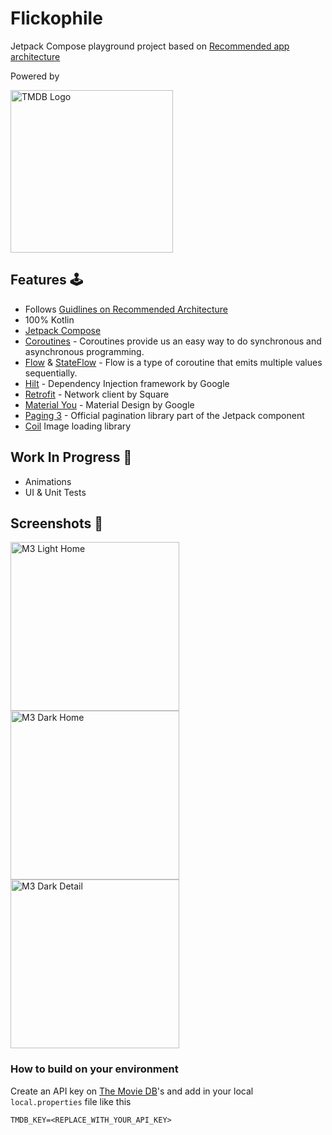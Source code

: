 # Flickophile

Jetpack Compose playground project based
on [Recommended app architecture](https://developer.android.com/jetpack/guide)

Powered by

<img width="260" alt="TMDB Logo" src="https://user-images.githubusercontent.com/13759258/213716452-837c217d-49ac-442c-b7eb-5f1a76dff614.png">

## Features 🕹

- Follows [Guidlines on Recommended Architecture](https://developer.android.com/jetpack/guide)
- 100% Kotlin
- [Jetpack Compose](https://developer.android.com/jetpack/compose)
- [Coroutines](https://developer.android.com/kotlin/coroutines) - Coroutines provide us an easy way
  to do synchronous and asynchronous programming.
- [Flow](https://developer.android.com/kotlin/flow)
  & [StateFlow](https://developer.android.com/kotlin/flow/stateflow-and-sharedflow#stateflow) - Flow
  is a type of coroutine that emits multiple values sequentially.
- [Hilt](https://dagger.dev/hilt/) - Dependency Injection framework by Google 
- [Retrofit](https://github.com/square/retrofit) - Network client by Square
- [Material You](https://m3.material.io) - Material Design by Google
- [Paging 3](https://developer.android.com/topic/libraries/architecture/paging/v3-overview) - Official pagination library part of the Jetpack component 
- [Coil](https://coil-kt.github.io/coil/compose/) Image loading library

## Work In Progress 🚧
- Animations
- UI & Unit Tests

## Screenshots 📱

<img width="270" alt="M3 Light Home" src="https://user-images.githubusercontent.com/13759258/228339682-fac59188-9828-4f34-822f-a993fadf347a.png"><img width="270" alt="M3 Dark Home" src="https://user-images.githubusercontent.com/13759258/228339757-03a2bf95-552c-4476-86c7-f097c2f42b76.png"><img width="270" alt="M3 Dark Detail" src="https://user-images.githubusercontent.com/13759258/228339795-46d334e8-b7c3-4bc4-9749-ff518e77ba51.png">


### How to build on your environment

Create an API key on [The Movie DB](https://www.themoviedb.org)'s and add in your
local `local.properties` file like this

```
TMDB_KEY=<REPLACE_WITH_YOUR_API_KEY>
```
